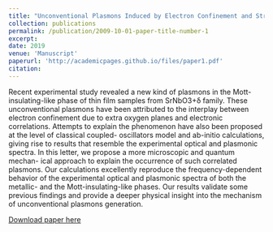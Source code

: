 ```yaml
---
title: "Unconventional Plasmons Induced by Electron Confinement and Strong Coulomb Correlations in SrNbO3+δ family"
collection: publications
permalink: /publication/2009-10-01-paper-title-number-1
excerpt: 
date: 2019
venue: 'Manuscript'
paperurl: 'http://academicpages.github.io/files/paper1.pdf'
citation: 
---
```

Recent experimental study revealed a new kind of plasmons in the Mott-insulating-like phase of thin film samples from SrNbO3+δ family. These unconventional plasmons have been attributed to the interplay between electron confinement due to extra oxygen planes and electronic correlations. Attempts to explain the phenomenon have also been proposed at the level of classical coupled- oscillators model and ab-initio calculations, giving rise to results that resemble the experimental optical and plasmonic spectra. In this letter, we propose a more microscopic and quantum mechan- ical approach to explain the occurrence of such correlated plasmons. Our calculations excellently reproduce the frequency-dependent behavior of the experimental optical and plasmonic spectra of both the metallic- and the Mott-insulating-like phases. Our results validate some previous findings and provide a deeper physical insight into the mechanism of unconventional plasmons generation.

[Download paper here](http://academicpages.github.io/files/draft.pdf)
